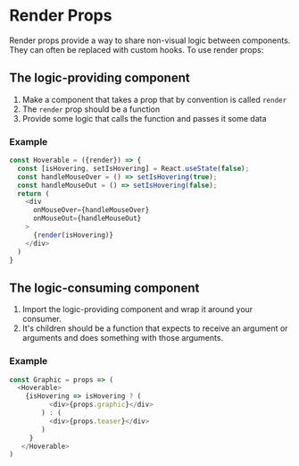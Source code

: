 # Render Props

Render props provide a way to share non-visual logic between components. They can often be replaced with custom hooks. To use render props:

## The logic-providing component

1. Make a component that takes a prop that by convention is called `render`
2. The `render` prop should be a function
3. Provide some logic that calls the function and passes it some data

### Example

```js
const Hoverable = ({render}) => {
  const [isHovering, setIsHovering] = React.useState(false);
  const handleMouseOver = () => setIsHovering(true);
  const handleMouseOut = () => setIsHovering(false);
  return (
    <div 
      onMouseOver={handleMouseOver}
      onMouseOut={handleMouseOut}
    >
      {render(isHovering)}
    </div>
  )
}
```

## The logic-consuming component

1. Import the logic-providing component and wrap it around your consumer.
2. It's children should be a function that expects to receive an argument or arguments and does something with those arguments.

### Example 

```js
const Graphic = props => (
  <Hoverable>
    {isHovering => isHovering ? (
          <div>{props.graphic}</div>
        ) : (
          <div>{props.teaser}</div>
        )
     }
   </Hoverable>
)
```
 
 

